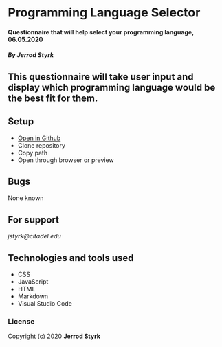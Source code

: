 # **Programming Language Selector**

#### Questionnaire that will help select your programming language, 06.05.2020

#### _By Jerrod Styrk_

## This questionnaire will take user input and display which programming language would be the best fit for them.

## Setup

* [Open in Github](https://sjerrod.github.io/Programlanguage/)
* Clone repository 
* Copy path
* Open through browser or preview

## Bugs

None known

## For support

_jstyrk@citadel.edu_

## Technologies and tools used

* CSS
* JavaScript
* HTML
* Markdown
* Visual Studio Code

### License

Copyright (c) 2020 **Jerrod Styrk**